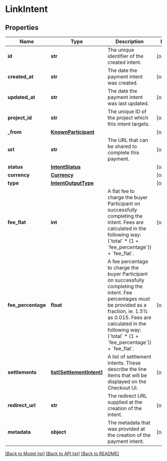 # LinkIntent

## Properties
Name | Type | Description | Notes
------------ | ------------- | ------------- | -------------
**id** | **str** | The unique identifier of the created intent. | [optional] 
**created_at** | **str** | The date the payment intent was created. | [optional] 
**updated_at** | **str** | The date the payment intent was last updated. | [optional] 
**project_id** | **str** | The unique ID of the project which this intent targets. | [optional] 
**_from** | [**KnownParticipant**](KnownParticipant.md) |  | [optional] 
**url** | **str** | The URL that can be shared to complete this payment. | [optional] 
**status** | [**IntentStatus**](IntentStatus.md) |  | [optional] 
**currency** | [**Currency**](Currency.md) |  | [optional] 
**type** | [**IntentOutputType**](IntentOutputType.md) |  | [optional] 
**fee_flat** | **int** | A flat fee to charge the buyer Participant on successfully completing the intent.  Fees are calculated in the following way: (&#x60;total&#x60; * (1 + &#x60;fee_percentage&#x60;)) + &#x60;fee_flat&#x60;. | [optional] 
**fee_percentage** | **float** | A fee percentage to charge the buyer Participant on successfully completing the intent. Fee percentages must be provided as a fraction, ie. 1.5% as 0.015.  Fees are calculated in the following way: (&#x60;total&#x60; * (1 + &#x60;fee_percentage&#x60;)) + &#x60;fee_flat&#x60;. | [optional] 
**settlements** | [**list[SettlementIntent]**](SettlementIntent.md) | A list of settlement intents. These describe the line items that will be displayed on the Checkout UI. | [optional] 
**redirect_url** | **str** | The redirect URL supplied at the creation of the intent. | [optional] 
**metadata** | **object** | The metadata that was provided at the creation of the payment intent. | [optional] 

[[Back to Model list]](../README.md#documentation-for-models) [[Back to API list]](../README.md#documentation-for-api-endpoints) [[Back to README]](../README.md)

